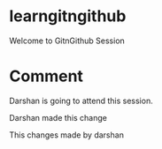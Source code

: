 # learngitngithub

Welcome to GitnGithub Session

# Comment

Darshan is going to attend this session.

Darshan made this change

This changes made by darshan
